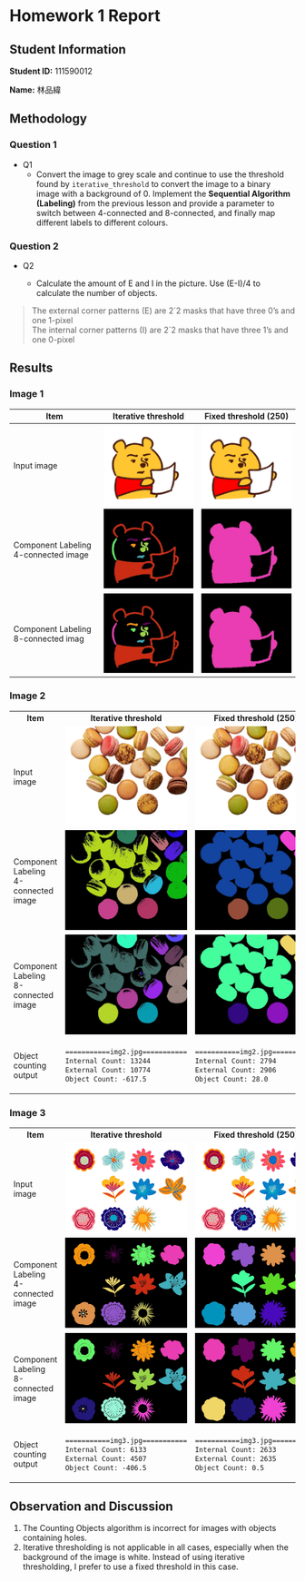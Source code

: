 # Homework 1 Report

## Student Information

**Student ID:** 111590012

**Name:** 林品緯

## Methodology

### Question 1

- Q1
  - Convert the image to grey scale and continue to use the threshold found by `iterative_threshold` to convert the image to a binary image with a background of 0. Implement the **Sequential Algorithm (Labeling)** from the previous lesson and provide a parameter to switch between 4-connected and 8-connected, and finally map different labels to different colours.

### Question 2

- Q2

  - Calculate the amount of E and I in the picture. Use (E-I)/4 to calculate the number of objects.

> The external corner patterns (E) are 2´2 masks that have three 0’s and one 1-pixel<br>
> The internal corner patterns (I) are 2´2 masks that have three 1’s and one 0-pixel

## Results

### Image 1

| Item                                 | Iterative threshold                | Fixed threshold (250)                                        |
| ------------------------------------ | ---------------------------------- | ------------------------------------------------------------ |
| Input image                          | ![img1](./test_img/img1.jpg)       | ![img1](./test_img/img1.jpg)                                 |
| Component Labeling 4-connected image | ![img1_4](./result_img/img1_4.jpg) | ![img1_4_fixed](./result_img/img1_4_fixed_threshold_250.jpg) |
| Component Labeling 8-connected imag  | ![img1_8](./result_img/img1_8.jpg) | ![img1_8_fixed](./result_img/img1_8_fixed_threshold_250.jpg) |

### Image 2

<table>
<tr>
<th>Item</th>
<th>Iterative threshold </th>
<th>Fixed threshold (250)</th>
</tr>
<tr>
<td>Input image </td>
<td><img src="./test_img/img2.jpg"></td>
<td><img src="./test_img/img2.jpg"></td>
</tr>
<tr>
<td>Component Labeling 4-connected image</td>
<td><img src="./result_img/img2_4.jpg"></td>
<td><img src="./result_img/img2_4_fixed_threshold_250.jpg"></td>
</tr>
<tr>
<td>Component Labeling 8-connected image</td>
<td><img src="./result_img/img2_8.jpg"></td>
<td><img src="./result_img/img2_8_fixed_threshold_250.jpg"></td>
</tr>
<tr>
<td>Object counting output</td>
<td>

```
===========img2.jpg===========
Internal Count: 13244
External Count: 10774
Object Count: -617.5
```

</td>
<td>

```
===========img2.jpg===========
Internal Count: 2794
External Count: 2906
Object Count: 28.0
```

</td>
</tr>
</table>

### Image 3

<table>
<tr>
<th>Item</th>
<th>Iterative threshold </th>
<th>Fixed threshold (250)</th>
</tr>
<tr>
<td>Input image </td>
<td><img src="./test_img/img3.jpg"></td>
<td><img src="./test_img/img3.jpg"></td>
</tr>
<tr>
<td>Component Labeling 4-connected image</td>
<td><img src="./result_img/img3_4.jpg"></td>
<td><img src="./result_img/img3_4_fixed_threshold_250.jpg"></td>
</tr>
<tr>
<td>Component Labeling 8-connected image</td>
<td><img src="./result_img/img3_8.jpg"></td>
<td><img src="./result_img/img3_8_fixed_threshold_250.jpg"></td>
</tr>
<tr>
<td>Object counting output</td>
<td>

```
===========img3.jpg===========
Internal Count: 6133
External Count: 4507
Object Count: -406.5
```

</td>
<td>

```
===========img3.jpg===========
Internal Count: 2633
External Count: 2635
Object Count: 0.5
```

</td>
</tr>
</table>

## Observation and Discussion

1. The Counting Objects algorithm is incorrect for images with objects containing holes.
2. Iterative thresholding is not applicable in all cases, especially when the background of the image is white. Instead of using iterative thresholding, I prefer to use a fixed threshold in this case.
